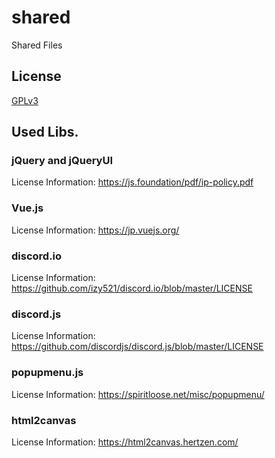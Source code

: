 # shared

Shared Files

## License

[GPLv3](./LICENSE)

## Used Libs.

### jQuery and jQueryUI

License Information: https://js.foundation/pdf/ip-policy.pdf

### Vue.js

License Information: https://jp.vuejs.org/

### discord.io

License Information: https://github.com/izy521/discord.io/blob/master/LICENSE

### discord.js

License Information: https://github.com/discordjs/discord.js/blob/master/LICENSE

### popupmenu.js

License Information: https://spiritloose.net/misc/popupmenu/

### html2canvas

License Information: https://html2canvas.hertzen.com/ 